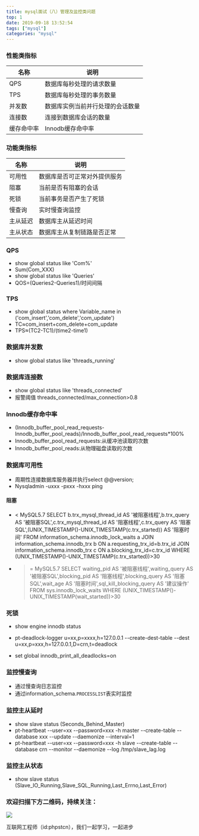 ```yaml
---
title: mysql面试（八）管理及监控类问题
top: 1
date: 2019-09-18 13:52:54
tags: ["mysql"]
categories: "mysql"
---
```

### 性能类指标
|名称|说明|
|-|-|
|QPS|数据库每秒处理的请求数量|
|TPS|数据库每秒处理的事务数量|
|并发数|数据库实例当前并行处理的会话数量|
|连接数|连接到数据库会话的数量|
|缓存命中率|Innodb缓存命中率|

### 功能类指标
|名称|说明|
|-|-|
|可用性|数据库是否可正常对外提供服务|
|阻塞|当前是否有阻塞的会话|
|死锁|当前事务是否产生了死锁|
|慢查询|实时慢查询监控|
|主从延迟|数据库主从延迟时间|
|主从状态|数据库主从复制链路是否正常|

### QPS
- show global status like 'Com%'
- Sum(Com_XXX)
- show global status like 'Queries'
- QOS=(Queries2-Queries1)/时间间隔

### TPS
- show global status where Variable_name in ('com_insert','com_delete','com_update')
- TC≈com_insert+com_delete+com_update
- TPS≈(TC2-TC1)/(time2-time1)

### 数据库并发数
- show global status like 'threads_running'

### 数据库连接数
- show global status like 'threads_connected'
- 报警阈值 threads_connected/max_connection>0.8

### Innodb缓存命中率
- (Innodb_buffer_pool_read_requests-Innodb_buffer_pool_reads)/Innodb_buffer_pool_read_requests*100%
- Innodb_buffer_pool_read_requests:从缓冲池读取的次数
- Innodb_buffer_pool_reads:从物理磁盘读取的次数

### 数据库可用性
- 周期性连接数据库服务器并执行select @@version;
- Nysqladmin -uxxx -pxxx -hxxx ping

#### 阻塞
- < MySQL5.7
SELECT b.trx_mysql_thread_id AS '被阻塞线程',b.trx_query AS '被阻塞SQL',c.trx_mysql_thread_id AS '阻塞线程',c.trx_query AS
'阻塞SQL',(UNIX_TIMESTAMP()-UNIX_TIMESTAMP(c.trx_started)) AS '阻塞时间' FROM information_schema.innodb_lock_waits a 
JOIN information_schema.innodb_trx b ON a.requesting_trx_id=b.trx_id
JOIN information_schema.innodb_trx c ON a.blocking_trx_id=c.trx_id
WHERE (UNIX_TIMESTAMP()-UNIX_TIMESTAMP(c.trx_started))>30

- > = MySQL5.7
SELECT waiting_pid AS '被阻塞线程',waiting_query AS '被阻塞SQL',blocking_pid AS '阻塞线程',blocking_query AS '阻塞SQL',wait_age AS '阻塞时间',sql_kill_blocking_query AS '建议操作' FROM sys.innodb_lock_waits WHERE (UNIX_TIMESTAMP()-UNIX_TIMESTAMP(wait_started))>30

### 死锁
- show engine innodb status

- pt-deadlock-logger u=xx,p=xxxx,h=127.0.0.1 --create-dest-table --dest u=xx,p=xxx,h=127.0.0.1,D=crn,t=deadlock
- set global innodb_print_all_deadlocks=on

### 监控慢查询
- 通过慢查询日志监控
- 通过information_schema.`PROCESSLIST`表实时监控

### 监控主从延时
- show slave status (Seconds_Behind_Master)
- pt-heartbeat --user=xx --password=xxx -h master --create-table 
--database xxx --update --daemonize --interval=1
- pt-heartbeat --user=xx --password=xxx -h slave --create-table 
--database crn --monitor  --daemonize --log /tmp/slave_lag.log

### 监控主从状态
- show slave status (Slave_IO_Running,Slave_SQL_Running,Last_Errno,Last_Error)

### 欢迎扫描下方二维码，持续关注：
![](http://ww1.sinaimg.cn/large/a616b9a4gy1g4xzv954a4j20760763yo.jpg)

互联网工程师（id:phpstcn），我们一起学习，一起进步